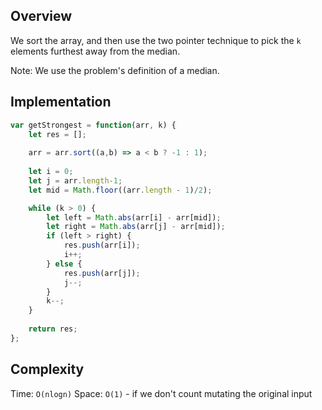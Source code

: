 ## Overview
We sort the array, and then use the two pointer technique to pick the `k` elements furthest away from the median. 

Note: We use the problem's definition of a median. 

## Implementation
```js
var getStrongest = function(arr, k) {
    let res = []; 
    
    arr = arr.sort((a,b) => a < b ? -1 : 1); 
    
    let i = 0; 
    let j = arr.length-1; 
    let mid = Math.floor((arr.length - 1)/2); 

    while (k > 0) {
        let left = Math.abs(arr[i] - arr[mid]); 
        let right = Math.abs(arr[j] - arr[mid]); 
        if (left > right) {
            res.push(arr[i]); 
            i++; 
        } else {
            res.push(arr[j]); 
            j--; 
        }
        k--; 
    }
    
    return res; 
};
```

## Complexity
Time: `O(nlogn)`
Space: `O(1)` - if we don't count mutating the original input 